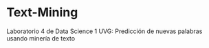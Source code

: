 # Text-Mining
Laboratorio 4 de Data Science 1 UVG: Predicción de nuevas palabras usando minería de texto
